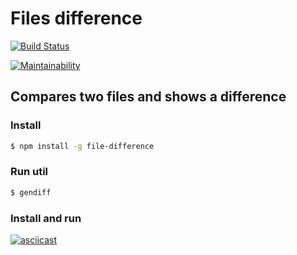# Files difference

[![Build Status](https://travis-ci.com/ivfisunov/Project_2.svg?branch=master)](https://travis-ci.com/ivfisunov/Project_2)

[![Maintainability](https://api.codeclimate.com/v1/badges/4455d3b3bd9bf45e30eb/maintainability)](https://codeclimate.com/github/ivfisunov/Project_2/maintainability)

## Compares two files and shows a difference

### Install

```sh
$ npm install -g file-difference
```

### Run util
```sh
$ gendiff
```

### Install and run
[![asciicast](https://asciinema.org/a/cJKN6tX1tqXQEMdKTVBknynrH.svg)](https://asciinema.org/a/cJKN6tX1tqXQEMdKTVBknynrH)


